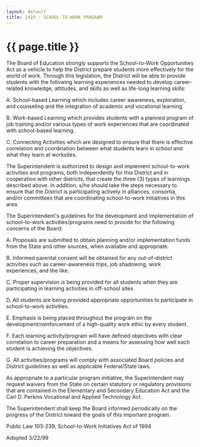 ```yaml
---
layout: default
title: 2423 - SCHOOL-TO-WORK PROGRAM
---
```


{{ page.title }}
================

The Board of Education strongly supports the School-to-Work
Opportunities Act as a vehicle to help the District prepare students
more effectively for the world of work. Through this legislation, the
District will be able to provide students with the following learning
experiences needed to develop career-related knowledge, attitudes, and
skills as well as life-long learning skills:

A. School-based Learning which includes career awareness, exploration,
and counseling and the integration of academic and vocational learning.

B. Work-based Learning which provides students with a planned program of
job training and/or various types of work experiences that are
coordinated with school-based learning.

C. Connecting Activities which are designed to ensure that there is
effective correlation and coordination between what students learn in
school and what they learn at worksites.

The Superintendent is authorized to design and implement school-to-work
activities and programs, both independently for this District and in
cooperation with other districts, that create the three (3) types of
learnings described above. In addition, s/he should take the steps
necessary to ensure that the District is participating actively in
alliances, consortia, and/or committees that are coordinating
school-to-work initiatives in this area.

The Superintendent's guidelines for the development and implementation
of school-to-work activities/programs need to provide for the following
concerns of the Board:

A. Proposals are submitted to obtain planning and/or implementation
funds from the State and other sources, when available and appropriate.

B. Informed parental consent will be obtained for any out-of-district
activities such as career-awareness trips, job shadowing, work
experiences, and the like.

C. Proper supervision is being provided for all students when they are
participating in learning activities in off-school sites.

D. All students are being provided appropriate opportunities to
participate in school-to-work activities.

E. Emphasis is being placed throughout the program on the
development/reinforcement of a high-quality work ethic by every student.

F. Each learning activity/program will have defined objectives with
clear correlation to career preparation and a means for assessing how
well each student is achieving the objectives.

G. All activities/programs will comply with associated Board policies
and District guidelines as well as applicable Federal/State laws.

As appropriate to a particular program initiative, the Superintendent
may request waivers from the State on certain statutory or regulatory
provisions that are contained in the Elementary and Secondary Education
Act and the Carl D. Perkins Vocational and Applied Technology Act.

The Superintendent shall keep the Board informed periodically on the
progress of the District toward the goals of this important program.

Public Law 103-239, School-to-Work Initiatives Act of 1994

Adopted 3/22/99
